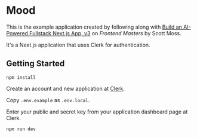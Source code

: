 # Mood

This is the example application created by following along with [Build an AI-Powered Fullstack Next.js App, v3](https://frontendmasters.com/courses/fullstack-app-next-v3/) on *Frontend Masters* by Scott Moss.

It's a Next.js application that uses Clerk for authentication.

## Getting Started

```
npm install
```

Create an account and new application at [Clerk](https://dashboard.clerk.com/).

Copy `.env.example` as `.env.local`.

Enter your public and secret key from your application dashboard page at Clerk.

```
npm run dev
```